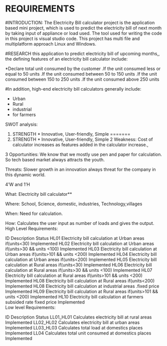 # REQUIREMENTS

#INTRODUCTION:
 The Electricity Bill calculator project is the application based mini project, which is used to predict the electricity bill of next month by taking input of appliance or load used. The tool used for writing the code in this project is visual studio code. This project has multi file and multiplatform approach Linux and Windows.

 #RESEARCH
 this application to predict electricity bill of upcoming months,, the defining features of an electricity bill calculator include:
 
 *Declare total unit consumed by the customer 
 .If the unit consumed less or equal to 50 units
 .If the unit consumed between 50 to 150 units
 .If  the unit consumed between 150 to 250 units
  .If the unit consumed above 250 units 


  #In addition, high-end electricity bill calculators generally include:
  * Urban
  * Rural
  * industrial
  * for farmers

  SWOT analysis:

  1. STRENGTH
    * Innovative, User-friendly, Simple
=======
  1. STRENGTH * Innovative, User-friendly, Simple
  2  Weakness: Cost of calculator increases as features added in the calculator increase.,

  3  Opportunities: We know that we mostly use pen and paper for calculation. So tech based market always attracts the youth.

Threats: Slower growth in an innovation always threat for the company in this dynamic world.

4’W and 1’H

What: Electricity bill calculator**

Where: School, Science, domestic, industries, Technology,villages

When: Need for calculation.

How: Calculates the user input as number of loads and gives the output.
High Level Requirements:

ID	Description	Status
HL01	Electricity bill calculation at Urban areas if(units<30)	              Implemented
HL02	Electricity bill calculation at Urban areas if(units>30 && units <100)	Implemented
HL03	Electricity bill calculation at Urban areas if(units>101 && units <200)	Implemented
HL04	Electricity bill calculation at Urban areas if(units<200)	              Implemented
HL05	Electricity bill calculation at Rural areas if(units<30)	               Implemented
HL06	Electricity bill calculation at Rural areas if(units>30 && units <100)	Implemented
HL07	Electricity bill calculation at Rural areas if(units>101 && units <200)	Implemented
HL08	Electricity bill calculation at Rural areas if(units<200)              	Implemented
HL08	Electricity bill calculation at industrial  areas .fixed price          Implemented
HL09	Electricity bill calculation at Rural areas if(units>101 && units <200)	Implemented
HL10	Electricity bill calculation at farmers subsided rate fixed price       Implemented   
Low level Requirements:

ID	Description	Status
LL01_HL01	Calculates electricity bill at rural areas	Implemented
LL02_HL02	Calculates electricity bill at urban areas	Implemented
LL03_HL03	Calculates total load at domestics places	   Implemented
LL04	Calculates total unit consumed at domestics places	Implemented

